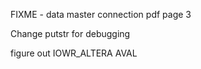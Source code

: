 
FIXME - data master connection pdf page 3

Change putstr for debugging

figure out IOWR_ALTERA AVAL